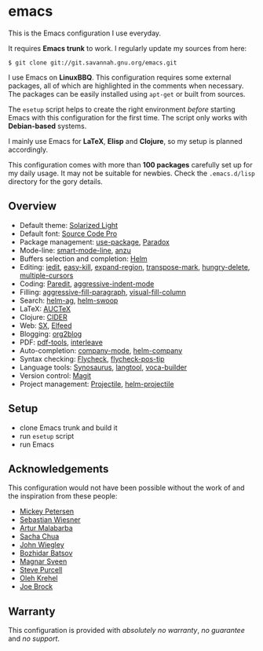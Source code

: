 emacs
=====

This is the Emacs configuration I use everyday.

It requires **Emacs trunk** to work. I regularly update my sources from here:
```console
$ git clone git://git.savannah.gnu.org/emacs.git
```

I use Emacs on **LinuxBBQ**. This configuration requires some external packages,
all of which are highlighted in the comments when necessary. The packages can be
easily installed using ```apt-get``` or built from sources.

The ```esetup``` script helps to create the right environment *before* starting
Emacs with this configuration for the first time. The script only works with
**Debian-based** systems.

I mainly use Emacs for **LaTeX**, **Elisp** and **Clojure**, so my setup is
planned accordingly.

This configuration comes with more than **100 packages** carefully set up for my
daily usage. It may not be suitable for newbies. Check the ```.emacs.d/lisp``` directory for the gory details.

Overview
--------
- Default theme: [Solarized Light](https://github.com/bbatsov/solarized-emacs)
- Default font: [Source Code Pro](https://github.com/adobe-fonts/source-code-pro)
- Package management: [use-package](https://github.com/jwiegley/use-package), [Paradox](https://github.com/Bruce-Connor/paradox)
- Mode-line: [smart-mode-line](https://github.com/Bruce-Connor/smart-mode-line), [anzu](https://github.com/syohex/emacs-anzu)
- Buffers selection and completion: [Helm](https://github.com/emacs-helm/helm)
- Editing: [iedit](https://github.com/victorhge/iedit),
  [easy-kill](https://github.com/leoliu/easy-kill),
  [expand-region](https://github.com/magnars/expand-region.el),
  [transpose-mark](https://github.com/AtticHacker/transpose-mark),
  [hungry-delete](https://github.com/nflath/hungry-delete), [multiple-cursors](https://github.com/magnars/multiple-cursors.el)
- Coding: [Paredit](http://mumble.net/%7Ecampbell/emacs/paredit.html), [aggressive-indent-mode](https://github.com/Malabarba/aggressive-indent-mode)
- Filling: [aggressive-fill-paragraph](https://github.com/davidshepherd7/aggressive-fill-paragraph-mode),
  [visual-fill-column](https://github.com/joostkremers/visual-fill-column)
- Search: [helm-ag](https://github.com/syohex/emacs-helm-ag), [helm-swoop](https://github.com/ShingoFukuyama/helm-swoop)
- LaTeX: [AUCTeX](http://www.gnu.org/software/auctex/index.html)
- Clojure: [CIDER](https://github.com/clojure-emacs/cider)
- Web: [SX](https://github.com/vermiculus/sx.el), [Elfeed](https://github.com/skeeto/elfeed)
- Blogging: [org2blog](https://github.com/punchagan/org2blog)
- PDF: [pdf-tools](https://github.com/politza/pdf-tools), [interleave](https://github.com/rudolfochrist/interleave)
- Auto-completion: [company-mode](https://github.com/company-mode/company-mode), [helm-company](https://github.com/yasuyk/helm-company)
- Syntax checking: [Flycheck](https://github.com/flycheck/flycheck), [flycheck-pos-tip](https://github.com/flycheck/flycheck-pos-tip)
- Language tools: [Synosaurus](https://github.com/rootzlevel/synosaurus),
  [langtool](https://github.com/mhayashi1120/Emacs-langtool), [voca-builder](https://github.com/yitang/voca-builder)
- Version control: [Magit](https://github.com/magit/magit)
- Project management: [Projectile](https://github.com/bbatsov/projectile), [helm-projectile](https://tuhdo.github.io/helm-projectile.html)

Setup
-----
- clone Emacs trunk and build it
- run ```esetup``` script
- run Emacs

Acknowledgements
----------------
This configuration would not have been possible without the work of and the
inspiration from these people:
- [Mickey Petersen](https://github.com/mickeynp)
- [Sebastian Wiesner](https://github.com/lunaryorn)
- [Artur Malabarba](https://github.com/Bruce-Connor)
- [Sacha Chua](https://github.com/sachac)
- [John Wiegley](https://github.com/jwiegley)
- [Bozhidar Batsov](https://github.com/bbatsov)
- [Magnar Sveen](https://github.com/magnars)
- [Steve Purcell](https://github.com/purcell)
- [Oleh Krehel](https://github.com/abo-abo)
- [Joe Brock](https://github.com/DebianJoe)

Warranty
--------
This configuration is provided with *absolutely no warranty*, *no guarantee* and
*no support*.
